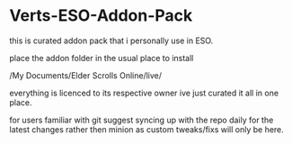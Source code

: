 # Verts-ESO-Addon-Pack
this is curated addon pack that i personally use in ESO.

place the addon folder in the usual place to install 

/My Documents/Elder Scrolls Online/live/

everything is licenced to its respective owner ive just curated it all in one place.

for users familiar with git suggest syncing up with the repo daily for the latest changes rather then minion as custom tweaks/fixs will only be here. 